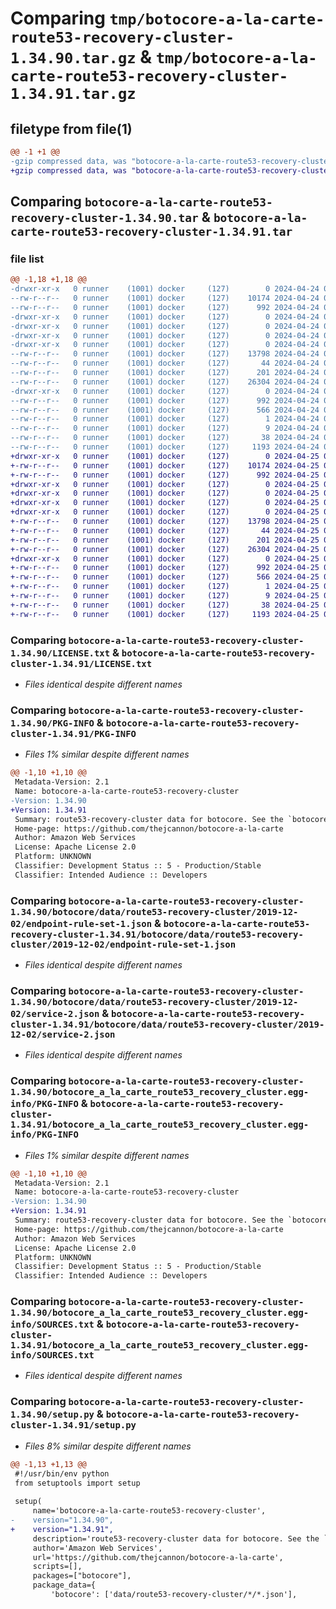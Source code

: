 # Comparing `tmp/botocore-a-la-carte-route53-recovery-cluster-1.34.90.tar.gz` & `tmp/botocore-a-la-carte-route53-recovery-cluster-1.34.91.tar.gz`

## filetype from file(1)

```diff
@@ -1 +1 @@
-gzip compressed data, was "botocore-a-la-carte-route53-recovery-cluster-1.34.90.tar", last modified: Wed Apr 24 01:02:27 2024, max compression
+gzip compressed data, was "botocore-a-la-carte-route53-recovery-cluster-1.34.91.tar", last modified: Thu Apr 25 01:03:52 2024, max compression
```

## Comparing `botocore-a-la-carte-route53-recovery-cluster-1.34.90.tar` & `botocore-a-la-carte-route53-recovery-cluster-1.34.91.tar`

### file list

```diff
@@ -1,18 +1,18 @@
-drwxr-xr-x   0 runner    (1001) docker     (127)        0 2024-04-24 01:02:27.210587 botocore-a-la-carte-route53-recovery-cluster-1.34.90/
--rw-r--r--   0 runner    (1001) docker     (127)    10174 2024-04-24 01:02:26.000000 botocore-a-la-carte-route53-recovery-cluster-1.34.90/LICENSE.txt
--rw-r--r--   0 runner    (1001) docker     (127)      992 2024-04-24 01:02:27.210587 botocore-a-la-carte-route53-recovery-cluster-1.34.90/PKG-INFO
-drwxr-xr-x   0 runner    (1001) docker     (127)        0 2024-04-24 01:02:27.206587 botocore-a-la-carte-route53-recovery-cluster-1.34.90/botocore/
-drwxr-xr-x   0 runner    (1001) docker     (127)        0 2024-04-24 01:02:27.206587 botocore-a-la-carte-route53-recovery-cluster-1.34.90/botocore/data/
-drwxr-xr-x   0 runner    (1001) docker     (127)        0 2024-04-24 01:02:27.206587 botocore-a-la-carte-route53-recovery-cluster-1.34.90/botocore/data/route53-recovery-cluster/
-drwxr-xr-x   0 runner    (1001) docker     (127)        0 2024-04-24 01:02:27.206587 botocore-a-la-carte-route53-recovery-cluster-1.34.90/botocore/data/route53-recovery-cluster/2019-12-02/
--rw-r--r--   0 runner    (1001) docker     (127)    13798 2024-04-24 01:01:50.000000 botocore-a-la-carte-route53-recovery-cluster-1.34.90/botocore/data/route53-recovery-cluster/2019-12-02/endpoint-rule-set-1.json
--rw-r--r--   0 runner    (1001) docker     (127)       44 2024-04-24 01:01:50.000000 botocore-a-la-carte-route53-recovery-cluster-1.34.90/botocore/data/route53-recovery-cluster/2019-12-02/examples-1.json
--rw-r--r--   0 runner    (1001) docker     (127)      201 2024-04-24 01:01:50.000000 botocore-a-la-carte-route53-recovery-cluster-1.34.90/botocore/data/route53-recovery-cluster/2019-12-02/paginators-1.json
--rw-r--r--   0 runner    (1001) docker     (127)    26304 2024-04-24 01:01:50.000000 botocore-a-la-carte-route53-recovery-cluster-1.34.90/botocore/data/route53-recovery-cluster/2019-12-02/service-2.json
-drwxr-xr-x   0 runner    (1001) docker     (127)        0 2024-04-24 01:02:27.210587 botocore-a-la-carte-route53-recovery-cluster-1.34.90/botocore_a_la_carte_route53_recovery_cluster.egg-info/
--rw-r--r--   0 runner    (1001) docker     (127)      992 2024-04-24 01:02:27.000000 botocore-a-la-carte-route53-recovery-cluster-1.34.90/botocore_a_la_carte_route53_recovery_cluster.egg-info/PKG-INFO
--rw-r--r--   0 runner    (1001) docker     (127)      566 2024-04-24 01:02:27.000000 botocore-a-la-carte-route53-recovery-cluster-1.34.90/botocore_a_la_carte_route53_recovery_cluster.egg-info/SOURCES.txt
--rw-r--r--   0 runner    (1001) docker     (127)        1 2024-04-24 01:02:27.000000 botocore-a-la-carte-route53-recovery-cluster-1.34.90/botocore_a_la_carte_route53_recovery_cluster.egg-info/dependency_links.txt
--rw-r--r--   0 runner    (1001) docker     (127)        9 2024-04-24 01:02:27.000000 botocore-a-la-carte-route53-recovery-cluster-1.34.90/botocore_a_la_carte_route53_recovery_cluster.egg-info/top_level.txt
--rw-r--r--   0 runner    (1001) docker     (127)       38 2024-04-24 01:02:27.210587 botocore-a-la-carte-route53-recovery-cluster-1.34.90/setup.cfg
--rw-r--r--   0 runner    (1001) docker     (127)     1193 2024-04-24 01:02:26.000000 botocore-a-la-carte-route53-recovery-cluster-1.34.90/setup.py
+drwxr-xr-x   0 runner    (1001) docker     (127)        0 2024-04-25 01:03:52.851641 botocore-a-la-carte-route53-recovery-cluster-1.34.91/
+-rw-r--r--   0 runner    (1001) docker     (127)    10174 2024-04-25 01:03:52.000000 botocore-a-la-carte-route53-recovery-cluster-1.34.91/LICENSE.txt
+-rw-r--r--   0 runner    (1001) docker     (127)      992 2024-04-25 01:03:52.847641 botocore-a-la-carte-route53-recovery-cluster-1.34.91/PKG-INFO
+drwxr-xr-x   0 runner    (1001) docker     (127)        0 2024-04-25 01:03:52.847641 botocore-a-la-carte-route53-recovery-cluster-1.34.91/botocore/
+drwxr-xr-x   0 runner    (1001) docker     (127)        0 2024-04-25 01:03:52.847641 botocore-a-la-carte-route53-recovery-cluster-1.34.91/botocore/data/
+drwxr-xr-x   0 runner    (1001) docker     (127)        0 2024-04-25 01:03:52.847641 botocore-a-la-carte-route53-recovery-cluster-1.34.91/botocore/data/route53-recovery-cluster/
+drwxr-xr-x   0 runner    (1001) docker     (127)        0 2024-04-25 01:03:52.847641 botocore-a-la-carte-route53-recovery-cluster-1.34.91/botocore/data/route53-recovery-cluster/2019-12-02/
+-rw-r--r--   0 runner    (1001) docker     (127)    13798 2024-04-25 01:03:19.000000 botocore-a-la-carte-route53-recovery-cluster-1.34.91/botocore/data/route53-recovery-cluster/2019-12-02/endpoint-rule-set-1.json
+-rw-r--r--   0 runner    (1001) docker     (127)       44 2024-04-25 01:03:19.000000 botocore-a-la-carte-route53-recovery-cluster-1.34.91/botocore/data/route53-recovery-cluster/2019-12-02/examples-1.json
+-rw-r--r--   0 runner    (1001) docker     (127)      201 2024-04-25 01:03:19.000000 botocore-a-la-carte-route53-recovery-cluster-1.34.91/botocore/data/route53-recovery-cluster/2019-12-02/paginators-1.json
+-rw-r--r--   0 runner    (1001) docker     (127)    26304 2024-04-25 01:03:19.000000 botocore-a-la-carte-route53-recovery-cluster-1.34.91/botocore/data/route53-recovery-cluster/2019-12-02/service-2.json
+drwxr-xr-x   0 runner    (1001) docker     (127)        0 2024-04-25 01:03:52.847641 botocore-a-la-carte-route53-recovery-cluster-1.34.91/botocore_a_la_carte_route53_recovery_cluster.egg-info/
+-rw-r--r--   0 runner    (1001) docker     (127)      992 2024-04-25 01:03:52.000000 botocore-a-la-carte-route53-recovery-cluster-1.34.91/botocore_a_la_carte_route53_recovery_cluster.egg-info/PKG-INFO
+-rw-r--r--   0 runner    (1001) docker     (127)      566 2024-04-25 01:03:52.000000 botocore-a-la-carte-route53-recovery-cluster-1.34.91/botocore_a_la_carte_route53_recovery_cluster.egg-info/SOURCES.txt
+-rw-r--r--   0 runner    (1001) docker     (127)        1 2024-04-25 01:03:52.000000 botocore-a-la-carte-route53-recovery-cluster-1.34.91/botocore_a_la_carte_route53_recovery_cluster.egg-info/dependency_links.txt
+-rw-r--r--   0 runner    (1001) docker     (127)        9 2024-04-25 01:03:52.000000 botocore-a-la-carte-route53-recovery-cluster-1.34.91/botocore_a_la_carte_route53_recovery_cluster.egg-info/top_level.txt
+-rw-r--r--   0 runner    (1001) docker     (127)       38 2024-04-25 01:03:52.851641 botocore-a-la-carte-route53-recovery-cluster-1.34.91/setup.cfg
+-rw-r--r--   0 runner    (1001) docker     (127)     1193 2024-04-25 01:03:52.000000 botocore-a-la-carte-route53-recovery-cluster-1.34.91/setup.py
```

### Comparing `botocore-a-la-carte-route53-recovery-cluster-1.34.90/LICENSE.txt` & `botocore-a-la-carte-route53-recovery-cluster-1.34.91/LICENSE.txt`

 * *Files identical despite different names*

### Comparing `botocore-a-la-carte-route53-recovery-cluster-1.34.90/PKG-INFO` & `botocore-a-la-carte-route53-recovery-cluster-1.34.91/PKG-INFO`

 * *Files 1% similar despite different names*

```diff
@@ -1,10 +1,10 @@
 Metadata-Version: 2.1
 Name: botocore-a-la-carte-route53-recovery-cluster
-Version: 1.34.90
+Version: 1.34.91
 Summary: route53-recovery-cluster data for botocore. See the `botocore-a-la-carte` package for more info.
 Home-page: https://github.com/thejcannon/botocore-a-la-carte
 Author: Amazon Web Services
 License: Apache License 2.0
 Platform: UNKNOWN
 Classifier: Development Status :: 5 - Production/Stable
 Classifier: Intended Audience :: Developers
```

### Comparing `botocore-a-la-carte-route53-recovery-cluster-1.34.90/botocore/data/route53-recovery-cluster/2019-12-02/endpoint-rule-set-1.json` & `botocore-a-la-carte-route53-recovery-cluster-1.34.91/botocore/data/route53-recovery-cluster/2019-12-02/endpoint-rule-set-1.json`

 * *Files identical despite different names*

### Comparing `botocore-a-la-carte-route53-recovery-cluster-1.34.90/botocore/data/route53-recovery-cluster/2019-12-02/service-2.json` & `botocore-a-la-carte-route53-recovery-cluster-1.34.91/botocore/data/route53-recovery-cluster/2019-12-02/service-2.json`

 * *Files identical despite different names*

### Comparing `botocore-a-la-carte-route53-recovery-cluster-1.34.90/botocore_a_la_carte_route53_recovery_cluster.egg-info/PKG-INFO` & `botocore-a-la-carte-route53-recovery-cluster-1.34.91/botocore_a_la_carte_route53_recovery_cluster.egg-info/PKG-INFO`

 * *Files 1% similar despite different names*

```diff
@@ -1,10 +1,10 @@
 Metadata-Version: 2.1
 Name: botocore-a-la-carte-route53-recovery-cluster
-Version: 1.34.90
+Version: 1.34.91
 Summary: route53-recovery-cluster data for botocore. See the `botocore-a-la-carte` package for more info.
 Home-page: https://github.com/thejcannon/botocore-a-la-carte
 Author: Amazon Web Services
 License: Apache License 2.0
 Platform: UNKNOWN
 Classifier: Development Status :: 5 - Production/Stable
 Classifier: Intended Audience :: Developers
```

### Comparing `botocore-a-la-carte-route53-recovery-cluster-1.34.90/botocore_a_la_carte_route53_recovery_cluster.egg-info/SOURCES.txt` & `botocore-a-la-carte-route53-recovery-cluster-1.34.91/botocore_a_la_carte_route53_recovery_cluster.egg-info/SOURCES.txt`

 * *Files identical despite different names*

### Comparing `botocore-a-la-carte-route53-recovery-cluster-1.34.90/setup.py` & `botocore-a-la-carte-route53-recovery-cluster-1.34.91/setup.py`

 * *Files 8% similar despite different names*

```diff
@@ -1,13 +1,13 @@
 #!/usr/bin/env python
 from setuptools import setup
 
 setup(
     name='botocore-a-la-carte-route53-recovery-cluster',
-    version="1.34.90",
+    version="1.34.91",
     description='route53-recovery-cluster data for botocore. See the `botocore-a-la-carte` package for more info.',
     author='Amazon Web Services',
     url='https://github.com/thejcannon/botocore-a-la-carte',
     scripts=[],
     packages=["botocore"],
     package_data={
         'botocore': ['data/route53-recovery-cluster/*/*.json'],
```

